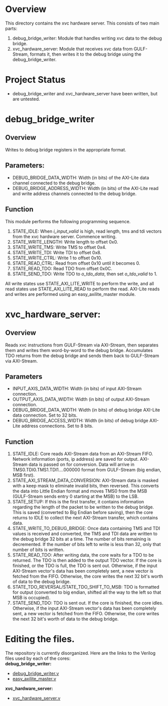 # Overview
This directory contains the xvc hardware server. This consists of two main parts:
1. debug_bridge_writer: Module that handles writing xvc data to the debug bridge.
2. xvc_hardware_server: Module that receives xvc data from GULF-Stream, formats it, then writes it to the debug bridge using the debug_bridge_writer.

# Project Status
- debug_bridge_writer and xvc_hardware_server have been written, but are untested.

# debug_bridge_writer
## Overview
Writes to debug bridge registers in the appropriate format.
## Parameters:
- DEBUG_BRIDGE_DATA_WIDTH: Width (in bits) of the AXI-Lite data channel connected to the debug bridge.
- DEBUG_BRIDGE_ADDRESS_WIDTH: Width (in bits) of the AXI-Lite read and write address channels connected to the debug bridge.
## Function
This module performs the following programming sequence.
1. STATE_IDLE: When *i_input_valid* is high, read length, tms and tdi vectors from the xvc hardware server. Commence writing.
2. STATE_WRITE_LENGTH: Write length to offset 0x0.
3. STATE_WRITE_TMS: Write TMS to offset 0x4.
4. STATE_WRITE_TDI: Write TDI to offset 0x8.
5. STATE_WRITE_CTRL: Write 1 to offset 0x10.
6. STATE_READ_CTRL: Read from offset 0x10 until it becomes 0.
7. STATE_READ_TDO: Read TDO from offset 0x0C.
8. STATE_SEND_TDO: Write TDO to *o_tdo_data*, then set *o_tdo_valid* to 1.

All write states use STATE_AXI_LITE_WRITE to perform the write, and all read states use STATE_AXI_LITE_READ to perform the read. AXI-Lite reads and writes are performed using an easy_axilite_master module.

# xvc_hardware_server:
## Overview
Reads xvc instructions from GULF-Stream via AXI-Stream, then separates them and writes them word-by-word to the debug bridge. Accumulates TDO returns from the debug bridge and sends them back to GULF-Stream via AXI-Stream.
## Parameters
- INPUT_AXIS_DATA_WIDTH: Width (in bits) of input AXI-Stream connection.
- OUTPUT_AXIS_DATA_WIDTH: Width (in bits) of output AXI-Stream connection.
- DEBUG_BRIDGE_DATA_WIDTH: Width (in bits) of debug bridge AXI-Lite data connection. Set to 32 bits.
- DEBUG_BRIDGE_ACCESS_WIDTH: Width (in bits) of debug bridge AXI-Lite address connections. Set to 8 bits.
## Function
1. STATE_IDLE: Core reads AXI-Stream data from an AXI-Stream FIFO. Network information (ports, ip address) are saved for output. AXI-Stream data is passed on for conversion. Data will arrive in TMS0.TDI0.TMS1.TDI1....000000 format from GULF-Stream (big endian, MSB first).
2. STATE_AXI_STREAM_DATA_CONVERSION: AXI-Stream data is masked with a keep mask to eliminate invalid bits, then reversed. This converts the data into Little Endian format and moves TMS0 from the MSB (GULF-Stream sends entry 0 starting at the MSB) to the LSB.
3. STATE_SETUP: If this is the first transfer, it contains information regarding the length of the packet to be written to the debug bridge. This is saved (converted to Big Endian before saving), then the core returns to IDLE to collect the next AXI-Stream transfer, which contains data.
4. STATE_WRITE_TO_DEBUG_BRIDGE: Once data containing TMS and TDI values is received and converted, the TMS and TDI data are written to the debug bridge 32 bits at a time. The number of bits remaining is decremented. If the number of bits left to write is less than 32, only that number of bits is written.
5. STATE_READ_TDO: After writing data, the core waits for a TDO to be returned. The TDO is then added to the output TDO vector. If the core is finished, or the TDO is full, the TDO is sent out. Otherwise, if the input AXI-Stream vector's data has been completely sent, a new vector is fetched from the FIFO. Otherwise, the core writes the next 32 bit's worth of data to the debug bridge.
6. STATE_TDO_REVERSAL/STATE_TDO_SHIFT_TO_MSB: TDO is formatted for output (converted to big endian, shifted all the way to the left so that MSB is occupied).
7. STATE_SEND_TDO: TDO is sent out. If the core is finished, the core idles. Otherwise, if the input AXI-Stream vector's data has been completely sent, a new vector is fetched from the FIFO. Otherwise, the core writes the next 32 bit's worth of data to the debug bridge.

# Editing the files.
The repository is currently disorganized. Here are the links to the Verilog files used by each of the cores:  
**debug_bridge_writer:**
- [debug_bridge_writer.v](https://github.com/JKHHai/xvc-hardware/blob/master/xvc_hardware_server/debug_bridge_writer_project/debug_bridge_writer.srcs/sources_1/new/debug_bridge_writer.v)
- [easy_axilite_master.v](https://github.com/JKHHai/xvc-hardware/blob/master/xvc_hardware_server/debug_bridge_writer_project/imports/easy_axilite_master.v)

**xvc_hardware_server:**
- [xvc_hardware_server.v](https://github.com/JKHHai/xvc-hardware/blob/master/xvc_hardware_server/xvc_hardware_server_project/xvc_hardware_server.srcs/sources_1/new/xvc_hardware_server.v)

